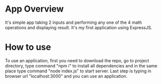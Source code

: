 # App Overview
It's simple app taking 2 inputs and performing any one of the 4 math operations and displaying result. It's my first application using ExpressJS.
# How to use
To use an application, first you need to download the repo, go to project directory, type command "npm i" to install all dependencies and in the same place type command "node index.js" to start server. Last step is typing in browser url "localhost:3000" and you can use an application.

